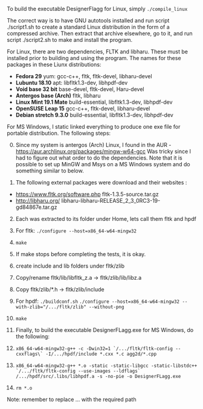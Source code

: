 To build the executable DesignerFlagg for Linux, simply `./compile_linux`

The correct way is to have GNU autotools installed and run script ./script1.sh to create a standard Linux distribution in the form of a compressed archive. Then extract that archive elsewhere, go to it, and run script ./script2.sh to make and install the program.

For Linux, there are two dependencies, FLTK and libharu. These must be installed prior to building and using the program. The names for these packages in these Liunx distributions:

- **Fedora 29**			yum: gcc-c++, fltk, fltk-devel, libharu-devel
- **Lubuntu 18.10**		apt: libfltk1.3-dev, libhpdf-dev
- **Void base 32 bit**			base-devel, fltk-devel,	Haru-devel
- **Antergos base (Arch)**		fltk, libharu
- **Linux Mint 19.1 Mate**		build-essential, libfltk1.3-dev, libhpdf-dev
- **OpenSUSE Leap 15** 	gcc-c++, fltk-devel, libharu-devel
- **Debian stretch 9.3.0** 	build-essential, libfltk1.3-dev, libhpdf-dev

For MS Windows, I static linked everything to produce one exe file for portable distribution. The following steps:

0. Since my system is antergos (Arch) Linux, I found in the AUR -  https://aur.archlinux.org/packages/mingw-w64-gcc
Was tricky since I had to figure out what order to do the dependencies.
Note that it is possible to set up MinGW and Msys on a MS Windows system and do something similar to below.

1. The following external packages were download and their websites :

- https://www.fltk.org/software.php	fltk-1.3.5-source.tar.gz
- http://libharu.org/	libharu-libharu-RELEASE_2_3_0RC3-19-gd84867e.tar.gz

2. Each was extracted to its folder under Home, lets call them fltk and hpdf

3. For fltk: `./configure --host=x86_64-w64-mingw32`
4. `make`
5. If make stops before completing the tests, it is okay.
6. create include and lib folders under fltk/zlib
7. Copy/rename fltk/lib/libfltk_z.a → fltk/zlib/lib/libz.a
8. Copy fltk/zlib/*.h → fltk/zlib/include

9. For hpdf: `./buildconf.sh`
`./configure --host=x86_64-w64-mingw32 --with-zlib="/.../fltk/zlib" --without-png`
10. `make`

11. Finally, to build the executable DesignerFLagg.exe for MS Windows, do the following:
12. ```x86_64-w64-mingw32-g++ -c -Dwin32=1 `/.../fltk/fltk-config --cxxflags\` -I/.../hpdf/include *.cxx *.c agg2d/*.cpp```
13. ```x86_64-w64-mingw32-g++ *.o -static -static-libgcc -static-libstdc++ `/.../fltk/fltk-config --use-images --ldflags` /.../hpdf/src/.libs/libhpdf.a -s -no-pie -o DesignerFLagg.exe```
14. `rm *.o`

Note: remember to replace ... with the required path





